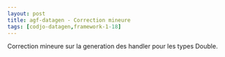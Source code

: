 ```yaml
---
layout: post
title: agf-datagen - Correction mineure
tags: [codjo-datagen,framework-1-18]
---
```

Correction mineure sur la generation des handler pour les types Double.
